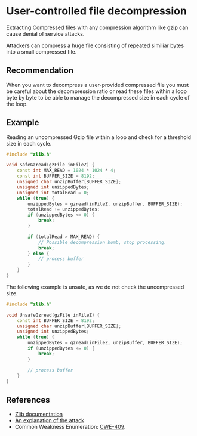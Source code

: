 # User-controlled file decompression
Extracting Compressed files with any compression algorithm like gzip can cause denial of service attacks.

Attackers can compress a huge file consisting of repeated similiar bytes into a small compressed file.


## Recommendation
When you want to decompress a user-provided compressed file you must be careful about the decompression ratio or read these files within a loop byte by byte to be able to manage the decompressed size in each cycle of the loop.


## Example
Reading an uncompressed Gzip file within a loop and check for a threshold size in each cycle.


```cpp
#include "zlib.h"

void SafeGzread(gzFile inFileZ) {
    const int MAX_READ = 1024 * 1024 * 4;
    const int BUFFER_SIZE = 8192;
    unsigned char unzipBuffer[BUFFER_SIZE];
    unsigned int unzippedBytes;
    unsigned int totalRead = 0;
    while (true) {
        unzippedBytes = gzread(inFileZ, unzipBuffer, BUFFER_SIZE);
        totalRead += unzippedBytes;
        if (unzippedBytes <= 0) {
            break;
        }

        if (totalRead > MAX_READ) {
            // Possible decompression bomb, stop processing.
            break;
        } else {
            // process buffer
        }
    }
}

```
The following example is unsafe, as we do not check the uncompressed size.


```cpp
#include "zlib.h"

void UnsafeGzread(gzFile inFileZ) {
    const int BUFFER_SIZE = 8192;
    unsigned char unzipBuffer[BUFFER_SIZE];
    unsigned int unzippedBytes;
    while (true) {
        unzippedBytes = gzread(inFileZ, unzipBuffer, BUFFER_SIZE);
        if (unzippedBytes <= 0) {
            break;
        }

        // process buffer
    }
}

```

## References
* [Zlib documentation](https://zlib.net/manual.html)
* [An explanation of the attack](https://www.bamsoftware.com/hacks/zipbomb/)
* Common Weakness Enumeration: [CWE-409](https://cwe.mitre.org/data/definitions/409.html).
